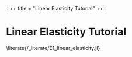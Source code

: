 +++
title = "Linear Elasticity Tutorial"
+++

# Linear Elasticity Tutorial

\literate{/_literate/E1_linear_elasticity.jl}

